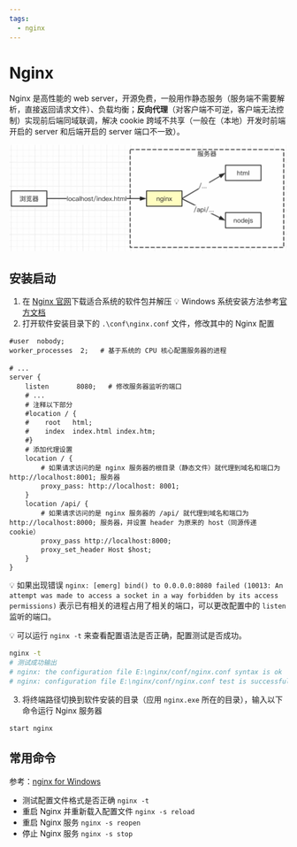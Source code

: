 ```yaml
---
tags:
  - nginx
---
```


# Nginx
Nginx 是高性能的 web server，开源免费，一般用作静态服务（服务端不需要解析，直接返回请求文件）、负载均衡；**反向代理**（对客户端不可逆，客户端无法控制）实现前后端同域联调，解决 cookie 跨域不共享（一般在（本地）开发时前端开启的 server 和后端开启的 server 端口不一致）。

![Nginx 反向代理模型](./_v_images/20201104133834330_8911.png)

## 安装启动
1. 在 [Nginx 官网](https://nginx.org/)下载适合系统的软件包并解压 :bulb: Windows 系统安装方法参考[官方文档](http://nginx.org/en/docs/windows.html)
2. 打开软件安装目录下的 `.\conf\nginx.conf` 文件，修改其中的 Nginx 配置

```
#user  nobody;
worker_processes  2;   # 基于系统的 CPU 核心配置服务器的进程

# ...
server {
    listen       8080;   # 修改服务器监听的端口
    # ...
    # 注释以下部分
    #location / {
    #    root   html;
    #    index  index.html index.htm;
    #}
    # 添加代理设置
    location / {
        # 如果请求访问的是 nginx 服务器的根目录（静态文件）就代理到域名和端口为 http://localhost:8001; 服务器
        proxy_pass: http://localhost: 8001;
    }
    location /api/ {
        # 如果请求访问的是 nginx 服务器的 /api/ 就代理到域名和端口为 http://localhost:8000; 服务器，并设置 header 为原来的 host（同源传递 cookie）
        proxy_pass http://localhost:8000;
        proxy_set_header Host $host;
    }
}
```

:bulb: 如果出现错误 `nginx: [emerg] bind() to 0.0.0.0:8080 failed (10013: An attempt was made to access a socket in a way forbidden by its access permissions)` 表示已有相关的进程占用了相关的端口，可以更改配置中的 `listen` 监听的端口。

:bulb: 可以运行 `nginx -t` 来查看配置语法是否正确，配置测试是否成功。

```bash
nginx -t
# 测试成功输出
# nginx: the configuration file E:\nginx/conf/nginx.conf syntax is ok
# nginx: configuration file E:\nginx/conf/nginx.conf test is successful
```

3. 将终端路径切换到软件安装的目录（应用 `nginx.exe` 所在的目录），输入以下命令运行 Nginx 服务器

```bash
start nginx
```

## 常用命令
参考：[nginx for Windows](http://nginx.org/en/docs/windows.html)

* 测试配置文件格式是否正确 `nginx -t`
* 重启 Nginx 并重新载入配置文件 `nginx -s reload`
* 重启 Nginx 服务 `nginx -s reopen`
* 停止 Nginx 服务 `nginx -s stop`